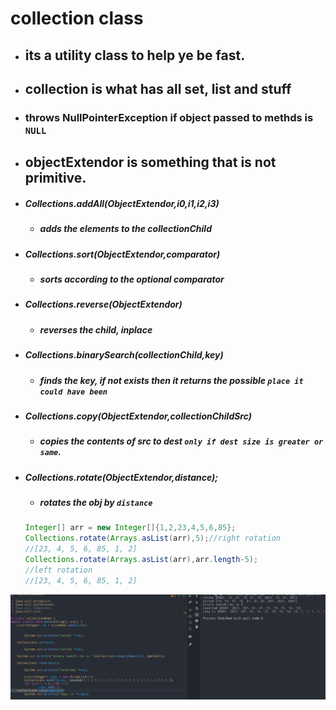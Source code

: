 # collection class
- ## its a utility class to help ye be fast.
- ## collection is what has all set, list and stuff
- ### throws NullPointerException if object passed to methds is `NULL`
- ## objectExtendor is something that is not primitive.

- ##### Collections.addAll(ObjectExtendor,i0,i1,i2,i3)
	- ##### adds the elements to the collectionChild
- ##### Collections.sort(ObjectExtendor,comparator)
	- ##### sorts according to the optional comparator
- ##### Collections.reverse(ObjectExtendor)
	- ##### reverses the child, inplace
- ##### Collections.binarySearch(collectionChild,key)
	- ##### finds the key, if not exists then it returns the possible `place it could have been`
- ##### Collections.copy(ObjectExtendor,collectionChildSrc)
	- ##### copies the contents of src to dest `only if dest size is greater or same`.
- ##### Collections.rotate(ObjectExtendor,distance);
	- ##### rotates the obj by `distance`
	```java
	Integer[] arr = new Integer[]{1,2,23,4,5,6,85};
	Collections.rotate(Arrays.asList(arr),5);//right rotation
	//[23, 4, 5, 6, 85, 1, 2]
	Collections.rotate(Arrays.asList(arr),arr.length-5);
	//left rotation
	//[23, 4, 5, 6, 85, 1, 2]

	```

![imageAlt](./pictures/colp5.png)